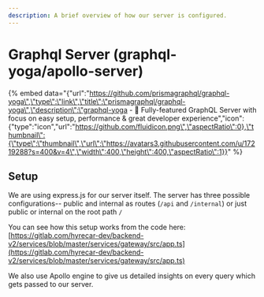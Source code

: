 ```yaml
---
description: A brief overview of how our server is configured.
---
```


# Graphql Server \(graphql-yoga/apollo-server\)

{% embed data="{\"url\":\"https://github.com/prismagraphql/graphql-yoga\",\"type\":\"link\",\"title\":\"prismagraphql/graphql-yoga\",\"description\":\"graphql-yoga - 🧘 Fully-featured GraphQL Server with focus on easy setup, performance & great developer experience\",\"icon\":{\"type\":\"icon\",\"url\":\"https://github.com/fluidicon.png\",\"aspectRatio\":0},\"thumbnail\":{\"type\":\"thumbnail\",\"url\":\"https://avatars3.githubusercontent.com/u/17219288?s=400&v=4\",\"width\":400,\"height\":400,\"aspectRatio\":1}}" %}

## Setup

We are using express.js for our server itself.  The server has three possible configurations-- public and internal as routes \(`/api` and `/internal`\)  or just public or internal on the root path `/`

You can see how this setup works from the code here: [https://gitlab.com/hyrecar-dev/backend-v2/services/blob/master/services/gateway/src/app.ts](https://gitlab.com/hyrecar-dev/backend-v2/services/blob/master/services/gateway/src/app.ts)

We also use Apollo engine to give us detailed insights on every query which gets passed to our server.

